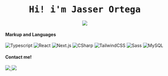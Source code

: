 <div align="center">
  <h1><samp>Hi! i'm Jasser Ortega</samp></h1>
  <div>
    <a href="https://https://www.uni.edu.ni/#/"><img src="[https://img.shields.io/badge/🇳🇮%20Somos%20UCA-002044](https://rs3415.wordpress.com/wp-content/uploads/2017/10/universidad-de-ingenieria-02.png)"></a>
  </div>
</div>

#### Markup and Languages
![Typescript](https://img.shields.io/static/v1?style=for-the-badge&message=Typescript&color=222222&logo=typescript&logoColor=377cc8&label=)
![React](https://img.shields.io/static/v1?style=for-the-badge&message=React&color=222222&logo=React&logoColor=61DAFB&label=)
![Next.js](https://img.shields.io/static/v1?style=for-the-badge&message=Next.js&color=000000&logo=Next.js&logoColor=FFFFFF&label=)
![CSharp](https://img.shields.io/static/v1?style=for-the-badge&message=C%20sharp&color=fff&logo=CSharp&logoColor=390091&label=)
![TailwindCSS](https://img.shields.io/static/v1?style=for-the-badge&message=TailwindCSS&color=1e293b&logo=TailwindCss&logoColor=38bdf8&label=)
![Sass](https://img.shields.io/static/v1?style=for-the-badge&message=Sass&color=CC6699&logo=Sass&logoColor=FFFFFF&label=)
![MySQL](https://img.shields.io/static/v1?style=for-the-badge&message=MySQL&color=4479A1&logo=MySQL&logoColor=FFFFFF&label=)

#### Contact me!
<a href="https://www.linkedin.com/in/alexander-lópez-0721a7304/">
  <img src="https://img.shields.io/static/v1?style=for-the-badge&message=LinkedIn&color=0A66C2&logo=LinkedIn&logoColor=FFFFFF&label=">
</a>
<a href="mailto: jasserlopez49@gmail.com">
  <img src="https://img.shields.io/static/v1?style=for-the-badge&message=Gmail&color=EA4335&logo=Gmail&logoColor=FFFFFF&label=">
</a>
